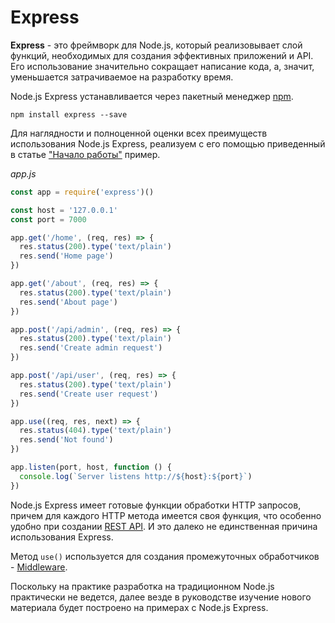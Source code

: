 # Express

**Express** - это фреймворк для Node.js, который реализовывает слой функций, необходимых для создания эффективных приложений и API. Его использование значительно сокращает написание кода, а, значит, уменьшается затрачиваемое на разработку время.

Node.js Express устанавливается через пакетный менеджер [npm](npm.md).

```
npm install express --save
```

Для наглядности и полноценной оценки всех преимуществ использования Node.js Express, реализуем с его помощью приведенный в статье ["Начало работы"](start.md) пример.

_app.js_

```js
const app = require('express')()

const host = '127.0.0.1'
const port = 7000

app.get('/home', (req, res) => {
  res.status(200).type('text/plain')
  res.send('Home page')
})

app.get('/about', (req, res) => {
  res.status(200).type('text/plain')
  res.send('About page')
})

app.post('/api/admin', (req, res) => {
  res.status(200).type('text/plain')
  res.send('Create admin request')
})

app.post('/api/user', (req, res) => {
  res.status(200).type('text/plain')
  res.send('Create user request')
})

app.use((req, res, next) => {
  res.status(404).type('text/plain')
  res.send('Not found')
})

app.listen(port, host, function () {
  console.log(`Server listens http://${host}:${port}`)
})
```

Node.js Express имеет готовые функции обработки HTTP запросов, причем для каждого HTTP метода имеется своя функция, что особенно удобно при создании [REST API](rest-api.md). И это далеко не единственная причина использования Express.

Метод `use()` используется для создания промежуточных обработчиков - [Middleware](middleware.md).

Поскольку на практике разработка на традиционном Node.js практически не ведется, далее везде в руководстве изучение нового материала будет построено на примерах с Node.js Express.
